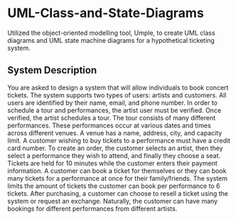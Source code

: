 # UML-Class-and-State-Diagrams

Utilized the object-oriented modelling tool, Umple, to create UML class diagrams and UML state machine diagrams for a hypothetical ticketing system.

## System Description

You are asked to design a system that will allow individuals to book concert
tickets. The system supports two types of users: artists and customers. All
users are identified by their name, email, and phone number.
In order to schedule a tour and performances, the artist user must be verified.
Once verified, the artist schedules a tour. The tour consists of many different
performances. These performances occur at various dates and times across
different venues. A venue has a name, address, city, and capacity limit.
A customer wishing to buy tickets to a performance must have a credit card
number. To create an order, the customer selects an artist, then they select a
performance they wish to attend, and finally they choose a seat. Tickets are
held for 10 minutes while the customer enters their payment information. A
customer can book a ticket for themselves or they can book many tickets for a
performance at once for their family/friends. The system limits the amount of
tickets the customer can book per performance to 6 tickets. After purchasing,
a customer can choose to resell a ticket using the system or request an
exchange. Naturally, the customer can have many bookings for different
performances from different artists.
